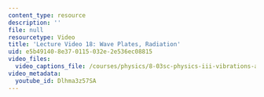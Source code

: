 ```yaml
---
content_type: resource
description: ''
file: null
resourcetype: Video
title: 'Lecture Video 18: Wave Plates, Radiation'
uid: e5b49140-8e37-0115-032e-2e536ec08815
video_files:
  video_captions_file: /courses/physics/8-03sc-physics-iii-vibrations-and-waves-fall-2016/resource-index/lecture-18-video/Dlhma3z57SA.vtt
video_metadata:
  youtube_id: Dlhma3z57SA
---
```

